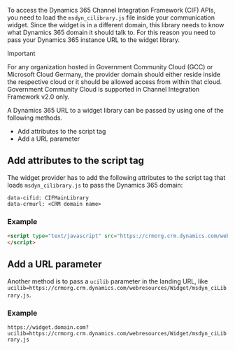 To access the Dynamics 365 Channel Integration Framework (CIF) APIs, you need to load the `msdyn_cilibrary.js` file inside your communication widget. Since the widget is in a different domain, this library needs to know what Dynamics 365 domain it should talk to. For this reason you need to pass your Dynamics 365 instance URL to the widget library.

> [!Important]
> For any organization hosted in Government Community Cloud (GCC) or Microsoft Cloud Germany, the provider domain should either reside inside the respective cloud or it should be allowed access from within that cloud. Government Community Cloud is supported in Channel Integration Framework v2.0 only.

A Dynamics 365 URL to a widget library can be passed by using one of the following methods.

- Add attributes to the script tag
- Add a URL parameter

## Add attributes to the script tag

The widget provider has to add the following attributes to the script tag that loads `msdyn_cilibrary.js` to pass the Dynamics 365 domain:

`data-cifid: CIFMainLibrary` <br />
`data-crmurl: <CRM domain name>`

### Example

```html
<script type="text/javascript" src="https://crmorg.crm.dynamics.com/webresources/Widget/msdyn_ciLibrary.js" data-crmurl="https://crmorg.crm.dynamics.com" data-cifid="CIFMainLibrary">
</script>
```

## Add a URL parameter

Another method is to pass a `ucilib` parameter in the landing URL, like `ucilib=https://crmorg.crm.dynamics.com/webresources/Widget/msdyn_ciLibrary.js`.

### Example

`https://widget.domain.com?ucilib=https://crmorg.crm.dynamics.com/webresources/Widget/msdyn_ciLibrary.js`